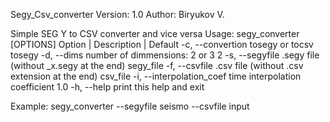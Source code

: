 Segy_Csv_converter
Version: 1.0
Author: Biryukov V.

Simple SEG Y to CSV converter and vice versa
Usage: segy_converter [OPTIONS]
Option                  |  Description                                       | Default
-c, --convertion          tosegy or tocsv                                      tosegy
-d, --dims                number of dimmensions: 2 or 3                        2
-s, --segyfile            .segy file (without _x.segy at the end)              segy_file
-f, --csvfile             .csv file (without .csv extension at the end)        csv_file
-i, --interpolation_coef  time interpolation coefficient                       1.0
-h, --help                print this help and exit


Example: segy_converter --segyfile seismo --csvfile input

